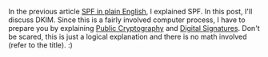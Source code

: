 In the previous article [SPF in plain English](spf-in-plain-english-and-a-few-internet-terms),
I explained SPF. In
this post, I&apos;ll discuss DKIM. Since this is a fairly involved computer
process, I have to prepare you by explaining [Public Cryptography](http://en.wikipedia.org/wiki/Public-key_cryptography) and
[Digital Signatures](http://en.wikipedia.org/wiki/Digital_signature). Don&apos;t be scared, this is just a logical
explanation and there is no math involved (refer to the title). :)

